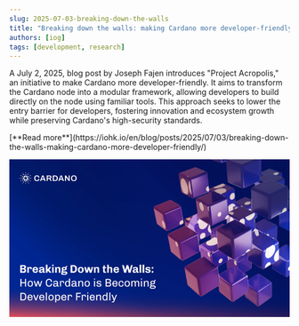 ```yaml
---
slug: 2025-07-03-breaking-down-the-walls
title: "Breaking down the walls: making Cardano more developer-friendly"
authors: [iog]
tags: [development, research]
---
```


A July 2, 2025, blog post by Joseph Fajen introduces "Project Acropolis," an initiative to make Cardano more developer-friendly. It aims to transform the Cardano node into a modular framework, allowing developers to build directly on the node using familiar tools. This approach seeks to lower the entry barrier for developers, fostering innovation and ecosystem growth while preserving Cardano's high-security standards.

<div style={{ textAlign: 'right' }}>
 [**Read more**](https://iohk.io/en/blog/posts/2025/07/03/breaking-down-the-walls-making-cardano-more-developer-friendly/) 
</div>

 ![Ouroboros Genesis](./banner.webp)

